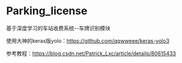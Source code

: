 # Parking_license
基于深度学习的车站收费系统--车牌识别模块


使用大神的keras版yolo：https://github.com/qqwweee/keras-yolo3

参考教程：https://blog.csdn.net/Patrick_Lxc/article/details/80615433
